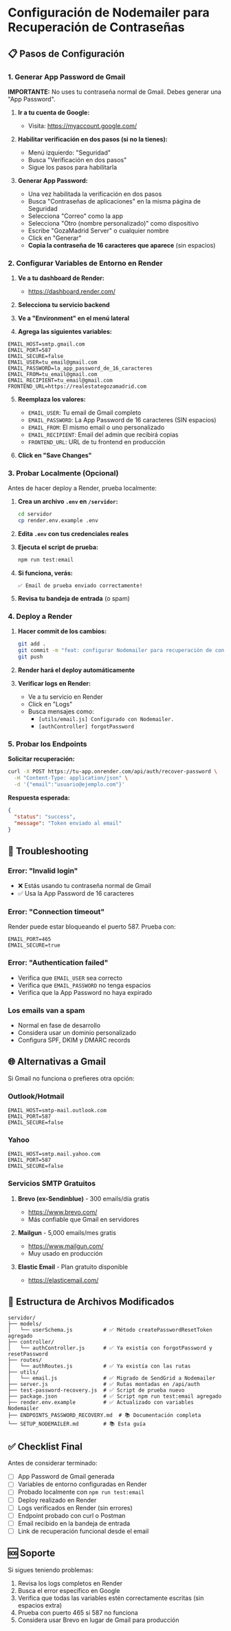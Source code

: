 # Configuración de Nodemailer para Recuperación de Contraseñas

## 📋 Pasos de Configuración

### 1. Generar App Password de Gmail

**IMPORTANTE:** No uses tu contraseña normal de Gmail. Debes generar una "App Password".

1. **Ir a tu cuenta de Google:**
   - Visita: https://myaccount.google.com/

2. **Habilitar verificación en dos pasos (si no la tienes):**
   - Menú izquierdo: "Seguridad"
   - Busca "Verificación en dos pasos"
   - Sigue los pasos para habilitarla

3. **Generar App Password:**
   - Una vez habilitada la verificación en dos pasos
   - Busca "Contraseñas de aplicaciones" en la misma página de Seguridad
   - Selecciona "Correo" como la app
   - Selecciona "Otro (nombre personalizado)" como dispositivo
   - Escribe "GozaMadrid Server" o cualquier nombre
   - Click en "Generar"
   - **Copia la contraseña de 16 caracteres que aparece** (sin espacios)

### 2. Configurar Variables de Entorno en Render

1. **Ve a tu dashboard de Render:**
   - https://dashboard.render.com/

2. **Selecciona tu servicio backend**

3. **Ve a "Environment" en el menú lateral**

4. **Agrega las siguientes variables:**

```env
EMAIL_HOST=smtp.gmail.com
EMAIL_PORT=587
EMAIL_SECURE=false
EMAIL_USER=tu_email@gmail.com
EMAIL_PASSWORD=la_app_password_de_16_caracteres
EMAIL_FROM=tu_email@gmail.com
EMAIL_RECIPIENT=tu_email@gmail.com
FRONTEND_URL=https://realestategozamadrid.com
```

5. **Reemplaza los valores:**
   - `EMAIL_USER`: Tu email de Gmail completo
   - `EMAIL_PASSWORD`: La App Password de 16 caracteres (SIN espacios)
   - `EMAIL_FROM`: El mismo email o uno personalizado
   - `EMAIL_RECIPIENT`: Email del admin que recibirá copias
   - `FRONTEND_URL`: URL de tu frontend en producción

6. **Click en "Save Changes"**

### 3. Probar Localmente (Opcional)

Antes de hacer deploy a Render, prueba localmente:

1. **Crea un archivo `.env` en `/servidor`:**
   ```bash
   cd servidor
   cp render.env.example .env
   ```

2. **Edita `.env` con tus credenciales reales**

3. **Ejecuta el script de prueba:**
   ```bash
   npm run test:email
   ```

4. **Si funciona, verás:**
   ```
   ✅ Email de prueba enviado correctamente!
   ```

5. **Revisa tu bandeja de entrada** (o spam)

### 4. Deploy a Render

1. **Hacer commit de los cambios:**
   ```bash
   git add .
   git commit -m "feat: configurar Nodemailer para recuperación de contraseñas"
   git push
   ```

2. **Render hará el deploy automáticamente**

3. **Verificar logs en Render:**
   - Ve a tu servicio en Render
   - Click en "Logs"
   - Busca mensajes como:
     - `[utils/email.js] Configurado con Nodemailer.`
     - `[authController] forgotPassword`

### 5. Probar los Endpoints

**Solicitar recuperación:**
```bash
curl -X POST https://tu-app.onrender.com/api/auth/recover-password \
  -H "Content-Type: application/json" \
  -d '{"email":"usuario@ejemplo.com"}'
```

**Respuesta esperada:**
```json
{
  "status": "success",
  "message": "Token enviado al email"
}
```

## 🔧 Troubleshooting

### Error: "Invalid login"
- ❌ Estás usando tu contraseña normal de Gmail
- ✅ Usa la App Password de 16 caracteres

### Error: "Connection timeout"
Render puede estar bloqueando el puerto 587. Prueba con:
```env
EMAIL_PORT=465
EMAIL_SECURE=true
```

### Error: "Authentication failed"
- Verifica que `EMAIL_USER` sea correcto
- Verifica que `EMAIL_PASSWORD` no tenga espacios
- Verifica que la App Password no haya expirado

### Los emails van a spam
- Normal en fase de desarrollo
- Considera usar un dominio personalizado
- Configura SPF, DKIM y DMARC records

## 🌐 Alternativas a Gmail

Si Gmail no funciona o prefieres otra opción:

### Outlook/Hotmail
```env
EMAIL_HOST=smtp-mail.outlook.com
EMAIL_PORT=587
EMAIL_SECURE=false
```

### Yahoo
```env
EMAIL_HOST=smtp.mail.yahoo.com
EMAIL_PORT=587
EMAIL_SECURE=false
```

### Servicios SMTP Gratuitos

1. **Brevo (ex-Sendinblue)** - 300 emails/día gratis
   - https://www.brevo.com/
   - Más confiable que Gmail en servidores

2. **Mailgun** - 5,000 emails/mes gratis
   - https://www.mailgun.com/
   - Muy usado en producción

3. **Elastic Email** - Plan gratuito disponible
   - https://elasticemail.com/

## 📝 Estructura de Archivos Modificados

```
servidor/
├── models/
│   └── userSchema.js          # ✅ Método createPasswordResetToken agregado
├── controller/
│   └── authController.js      # ✅ Ya existía con forgotPassword y resetPassword
├── routes/
│   └── authRoutes.js          # ✅ Ya existía con las rutas
├── utils/
│   └── email.js               # ✅ Migrado de SendGrid a Nodemailer
├── server.js                  # ✅ Rutas montadas en /api/auth
├── test-password-recovery.js  # ✅ Script de prueba nuevo
├── package.json               # ✅ Script npm run test:email agregado
├── render.env.example         # ✅ Actualizado con variables Nodemailer
├── ENDPOINTS_PASSWORD_RECOVERY.md  # 📚 Documentación completa
└── SETUP_NODEMAILER.md        # 📚 Esta guía
```

## ✅ Checklist Final

Antes de considerar terminado:

- [ ] App Password de Gmail generada
- [ ] Variables de entorno configuradas en Render
- [ ] Probado localmente con `npm run test:email`
- [ ] Deploy realizado en Render
- [ ] Logs verificados en Render (sin errores)
- [ ] Endpoint probado con curl o Postman
- [ ] Email recibido en la bandeja de entrada
- [ ] Link de recuperación funcional desde el email

## 🆘 Soporte

Si sigues teniendo problemas:

1. Revisa los logs completos en Render
2. Busca el error específico en Google
3. Verifica que todas las variables estén correctamente escritas (sin espacios extra)
4. Prueba con puerto 465 si 587 no funciona
5. Considera usar Brevo en lugar de Gmail para producción
